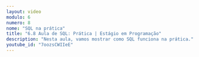 ```yaml
---
layout: video
modulo: 6
numero: 8
nome: "SQL na prática"
title: "6.8 Aula de SQL: Prática | Estágio em Programação"
description: "Nesta aula, vamos mostrar como SQL funciona na prática."
youtube_id: "7oozsCWIIeE"
---
```


